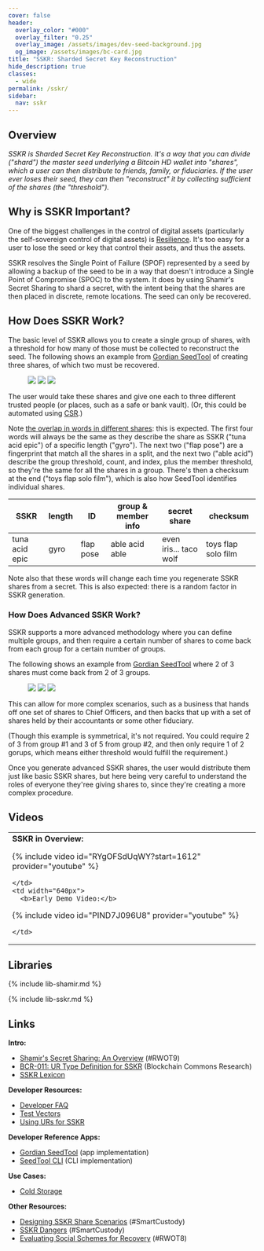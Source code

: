 ```yaml
---
cover: false
header:
  overlay_color: "#000"
  overlay_filter: "0.25"
  overlay_image: /assets/images/dev-seed-background.jpg
  og_image: /assets/images/bc-card.jpg
title: "SSKR: Sharded Secret Key Reconstruction"
hide_description: true
classes:
  - wide
permalink: /sskr/
sidebar:
  nav: sskr
---
```


## Overview

_SSKR is Sharded Secret Key Reconstruction. It's a way that you can
divide ("shard") the master seed underlying a Bitcoin HD wallet into
"shares", which a user can then distribute to friends, family, or
fiduciaries. If the user ever loses their seed, they can then
"reconstruct" it by collecting sufficient of the shares (the
"threshold")._

## Why is SSKR Important?

One of the biggest challenges in the control of digital assets
(particularly the self-sovereign control of digital assets) is
[Resilience](https://github.com/BlockchainCommons/Gordian#gordian-principles).
It's too easy for a user to lose the seed or key that control their
assets, and thus the assets.

SSKR resolves the Single Point of Failure (SPOF) represented by a seed
by allowing a backup of the seed to be in a way that doesn't introduce
a Single Point of Compromise (SPOC) to the system. It does by using
Shamir's Secret Sharing to shard a secret, with the intent being that
the shares are then placed in discrete, remote locations. The seed can
only be recovered.

## How Does SSKR Work?

The basic level of SSKR allows you to create a single group of shares,
with a threshold for how many of those must be collected to
reconstruct the seed. The following shows an example from [Gordian
SeedTool](https://github.com/BlockchainCommons/GordianSeedTool-iOS) of
creating three shares, of which two must be recovered.

<figure class="third">
  <a href="/assets/images/sskr/export-1.jpg"><img src="/assets/images/sskr/export-1.jpeg"></a>
  <a href="/assets/images/sskr/export-2.jpg"><img src="/assets/images/sskr/export-2.jpeg"></a>
  <a href="/assets/images/sskr/export-3.jpg"><img src="/assets/images/sskr/export-3.jpeg"></a>  
</figure>

The user would take these shares and give one each to three different
trusted people (or places, such as a safe or bank vault). (Or, this
could be automated using [CSR](/csr/).)

Note [the overlap in words in different
shares](https://github.com/BlockchainCommons/crypto-commons/blob/master/Docs/ur-3-sskrs.md#the-difference-between-sskr-bytewords-and-sskr-urs):
this is expected. The first four words will always be the same as they
describe the share as SSKR ("tuna acid epic") of a specific length
("gyro"). The next two ("flap pose") are a fingerprint that match all
the shares in a split, and the next two ("able acid") describe the
group threshold, count, and index, plus the member threshold, so
they're the same for all the shares in a group. There's then a
checksum at the end ("toys flap solo film"), which is also how
SeedTool identifies individual shares.

SSKR | length | ID | group & member info | secret share | checksum
---|---|---|---|---|---
tuna acid epic | gyro | flap pose | able acid able | even iris... taco wolf | toys flap solo film

Note also that these words will change each time you regenerate SSKR
shares from a secret. This is also expected: there is a random factor
in SSKR generation.

### How Does Advanced SSKR Work?

SSKR supports a more advanced methodology where you can define
multiple groups, and then require a certain number of shares to come
back from each group for a certain number of groups.

The following shows an example from [Gordian
SeedTool](https://github.com/BlockchainCommons/GordianSeedTool-iOS)
where 2 of 3 shares must come back from 2 of 3 groups.

<figure class="third">
  <a href="/assets/images/sskr/export-4.jpg"><img src="/assets/images/sskr/export-4.jpeg"></a>
  <a href="/assets/images/sskr/export-5.jpg"><img src="/assets/images/sskr/export-5.jpeg"></a>
  <a href="/assets/images/sskr/export-6.jpg"><img src="/assets/images/sskr/export-6.jpeg"></a>  
</figure>

This can allow for more complex scenarios, such as a business that
hands off one set of shares to Chief Officers, and then backs that up
with a set of shares held by their accountants or some other
fiduciary.

(Though this example is symmetrical, it's not required. You could
require 2 of 3 from group #1 and 3 of 5 from group #2, and then only
require 1 of 2 gorups, which means either threshold would fulfill the
requirement.)

Once you generate advanced SSKR shares, the user would distribute them
just like basic SSKR shares, but here being very careful to understand
the roles of everyone they'ree giving shares to, since they're
creating a more complex procedure.

## Videos

<table width="100%">
  <tr>
    <td width="640px">
      <b>SSKR in Overview:</b>

{% include video id="RYgOFSdUqWY?start=1612" provider="youtube" %}

    </td>
    <td width="640px">
      <b>Early Demo Video:</b>

{% include video id="PIND7J096U8" provider="youtube" %}

    </td>
  </tr>
</table>

## Libraries

{% include lib-shamir.md %}

{% include lib-sskr.md %}

## Links

**Intro:**

* [Shamir's Secret Sharing: An Overview](https://docs.google.com/document/d/1rZJlFZcftrCM_KaxFnHUIskJKlSQzF0zFn4WIRQGDLU/edit#heading=h.imy5xgr88lxa) (#RWOT9)
* [BCR-011: UR Type Definition for SSKR](https://github.com/BlockchainCommons/Research/blob/master/papers/bcr-2020-011-sskr.md) (Blockchain Commons Research)
* [SSKR Lexicon](/sskr/lexicon/)

**Developer Resources:**

* [Developer FAQ](/sskr/faq/)
* [Test Vectors](/sskr/vectors/)
* [Using URs for SSKR](/ur/sskr/)

**Developer Reference Apps:**

* [Gordian SeedTool](https://github.com/BlockchainCommons/GordianSeedTool-iOS) (app implementation)
* [SeedTool CLI](https://github.com/BlockchainCommons/bc-seedtool-cli) (CLI implementation)

**Use Cases:**
* [Cold Storage](/sskr/use-cases/cold/)

**Other Resources:**

* [Designing SSKR Share Scenarios](https://github.com/BlockchainCommons/SmartCustody/blob/master/Docs/SSKR-Sharing.md) (#SmartCustody)
* [SSKR Dangers](https://github.com/BlockchainCommons/SmartCustody/blob/master/Docs/SSKR-Dangers.md) (#SmartCustody)
* [Evaluating Social Schemes for Recovery](https://github.com/WebOfTrustInfo/rwot8-barcelona/blob/master/final-documents/evaluating-social-recovery.md) (#RWOT8)